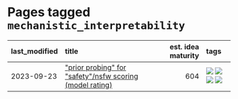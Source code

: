 # Pages tagged `mechanistic_interpretability`

|last_modified|title|est. idea maturity|tags
|:---|:---|---:|:---|
|2023-09-23|["prior probing" for "safety"/nsfw scoring (model rating)](../prior_probing.md)|604|[![](https://img.shields.io/badge/tag-alignment-a68128)](../tags/alignment.md) [![](https://img.shields.io/badge/tag-experimental-1614f8)](../tags/experimental.md) [![](https://img.shields.io/badge/tag-mechanistic_interpretability-b4243e)](../tags/mechanistic_interpretability.md) [![](https://img.shields.io/badge/tag-wip-dad82b)](../tags/wip.md)|